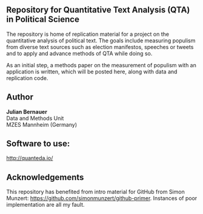 ## Repository for Quantitative Text Analysis (QTA) in Political Science

The repository is home of replication material for a project on the quantitative analysis of political text. The goals include measuring populism from diverse text sources such as election manifestos, speeches or tweets and to apply and advance methods of QTA while doing so. 

As an initial step, a methods paper on the measurement of populism with an application is written, which will be posted here, along with data and replication code. 

## Author
**Julian Bernauer**  
Data and Methods Unit  
MZES Mannheim (Germany) 

## Software to use: 
http://quanteda.io/

## Acknowledgements
This repository has benefited from intro material for GitHub from Simon Munzert:
https://github.com/simonmunzert/github-primer. Instances of poor implementation are all my fault. 
